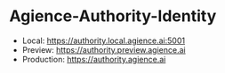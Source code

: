 # Agience-Authority-Identity

- Local: https://authority.local.agience.ai:5001
- Preview: https://authority.preview.agience.ai
- Production: https://authority.agience.ai